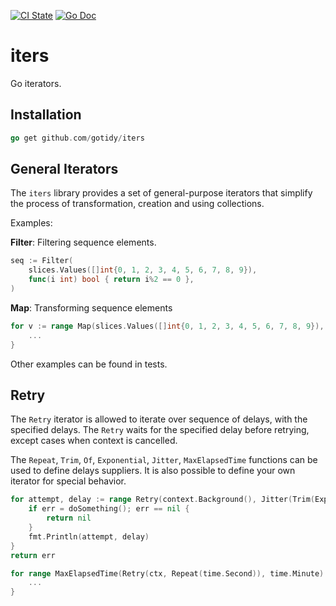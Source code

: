 [![CI State](https://github.com/gotidy/iters/actions/workflows/go.yml/badge.svg)](https://github.com/gotidy/iters/actions)
[![Go Doc](https://godoc.org/github.com/gotidy/iters?status.svg)](https://pkg.go.dev/github.com/gotidy/iters)

# iters

Go iterators.

## Installation

```go
go get github.com/gotidy/iters
```

## General Iterators

The `iters` library provides a set of general-purpose iterators that simplify the process of transformation, creation and using collections.

Examples:

**Filter**: Filtering sequence elements.

```go
seq := Filter(
    slices.Values([]int{0, 1, 2, 3, 4, 5, 6, 7, 8, 9}),
    func(i int) bool { return i%2 == 0 },
)   
```

**Map**: Transforming sequence elements

```go
for v := range Map(slices.Values([]int{0, 1, 2, 3, 4, 5, 6, 7, 8, 9}), func(i int) string { return strconv.Itoa(i) }) {
    ...
}
```

Other examples can be found in tests.

## Retry

The `Retry` iterator is allowed to iterate over sequence of delays, with the specified delays. The `Retry` waits for the specified delay before retrying, except cases when context is cancelled.

The `Repeat`, `Trim`, `Of`, `Exponential`, `Jitter`, `MaxElapsedTime` functions can be used to define delays suppliers. It is also possible to define your own iterator for special behavior.

```go
for attempt, delay := range Retry(context.Background(), Jitter(Trim(Exponential(time.Millisecond, time.Second, 2), 5), 0.5)) {
    if err = doSomething(); err == nil {
        return nil
    }
    fmt.Println(attempt, delay)
}
return err
```

```go
for range MaxElapsedTime(Retry(ctx, Repeat(time.Second)), time.Minute) {
    ...
}
```
